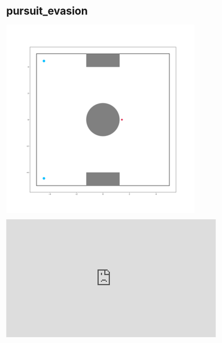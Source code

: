 # pursuit_evasion
![pe_world](/figs/pe_world.png)

<iframe width="560" height="315" src="https://www.youtube.com/embed/teVu3SRnujs" frameborder="0" allow="accelerometer; autoplay; encrypted-media; gyroscope; picture-in-picture" allowfullscreen></iframe>
